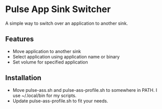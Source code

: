 # Pulse App Sink Switcher

A simple way to switch over an application to another sink.

## Features

* Move application to another sink
* Select application using application name or binary
* Set volume for specified application

## Installation

* Move pulse-ass.sh and pulse-ass-profile.sh to somewhere in PATH. I use ~/.local/bin for my scripts.
* Update pulse-ass-profile.sh to fit your needs.